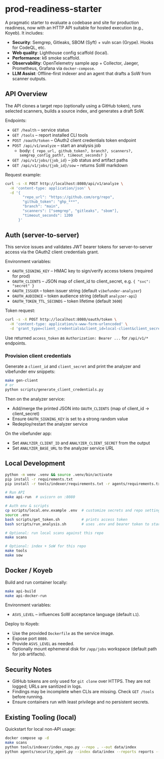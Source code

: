 # prod-readiness-starter

A pragmatic starter to evaluate a codebase and site for production readiness, now with an HTTP API suitable for hosted execution (e.g., Koyeb). It includes:
- **Security**: Semgrep, Gitleaks, SBOM (Syft) + vuln scan (Grype). Hooks for CodeQL, etc.
- **Web quality**: Lighthouse config scaffold (local).
- **Performance**: k6 smoke scaffold.
- **Observability**: OpenTelemetry sample app + Collector, Jaeger, Prometheus, Grafana via `docker-compose`.
- **LLM Assist**: Offline-first indexer and an agent that drafts a SoW from scanner outputs.

## API Overview

The API clones a target repo (optionally using a GitHub token), runs selected scanners, builds a source index, and generates a draft SoW.

Endpoints:
- `GET /health` – service status
- `GET /tools` – report installed CLI tools
- `POST /oauth/token` – OAuth2 client credentials token endpoint
- `POST /api/v1/analyze` – start an analysis job
  - body: `{ repo_url, github_token?, branch?, scanners?, semgrep_config_path?, timeout_seconds? }`
- `GET /api/v1/jobs/{job_id}` – job status and artifact paths
- `GET /api/v1/jobs/{job_id}/sow` – returns SoW markdown

Request example:
```bash
curl -s -X POST http://localhost:8080/api/v1/analyze \
  -H 'content-type: application/json' \
  -d '{
        "repo_url": "https://github.com/org/repo",
        "github_token": "ghp_***",
        "branch": "main",
        "scanners": ["semgrep", "gitleaks", "sbom"],
        "timeout_seconds": 1200
      }'
```

## Auth (server-to-server)

This service issues and validates JWT bearer tokens for server-to-server access via the OAuth2 client credentials grant.

Environment variables:
- `OAUTH_SIGNING_KEY` – HMAC key to sign/verify access tokens (required for prod)
- `OAUTH_CLIENTS` – JSON map of client_id to client_secret, e.g. `{ "svc": "secret" }`
- `OAUTH_ISSUER` – token issuer string (default `vibefunder-analyzer`)
- `OAUTH_AUDIENCE` – token audience string (default `analyzer-api`)
- `OAUTH_TOKEN_TTL_SECONDS` – token lifetime (default `3600`)

Token request:
```bash
curl -s -X POST http://localhost:8080/oauth/token \
  -H 'content-type: application/x-www-form-urlencoded' \
  -d 'grant_type=client_credentials&client_id=local-client&client_secret=local-secret&scope=analyze:write'
```

Use returned `access_token` as `Authorization: Bearer ...` for `/api/v1/*` endpoints.

### Provision client credentials

Generate a `client_id` and `client_secret` and print the analyzer and vibefunder env snippets:
```bash
make gen-client
# or
python scripts/generate_client_credentials.py
```

Then on the analyzer service:
- Add/merge the printed JSON into `OAUTH_CLIENTS` (map of client_id → client_secret)
- Ensure `OAUTH_SIGNING_KEY` is set to a strong random value
- Redeploy/restart the analyzer service

On the vibefunder app:
- Set `ANALYZER_CLIENT_ID` and `ANALYZER_CLIENT_SECRET` from the output
- Set `ANALYZER_BASE_URL` to the analyzer service URL

## Local Development

```bash
python -m venv .venv && source .venv/bin/activate
pip install -r requirements.txt
pip install -r tools/indexer/requirements.txt -r agents/requirements.txt

# Run API
make api-run  # uvicorn on :8080

# Auth env & scripts
cp scripts/local.env.example .env  # customize secrets and repo settings
source .env
bash scripts/get_token.sh          # prints access token
bash scripts/run_analysis.sh       # uses .env and bearer token to start a job

# Optional: run local scans against this repo
make scans

# Optional: index + SoW for this repo
make tools
make sow
```

## Docker / Koyeb

Build and run container locally:
```bash
make api-build
make api-docker-run
```

Environment variables:
- `ASVS_LEVEL` – influences SoW acceptance language (default `L1`).

Deploy to Koyeb:
- Use the provided `Dockerfile` as the service image.
- Expose port `8080`.
- Provide `ASVS_LEVEL` as needed.
- Optionally mount ephemeral disk for `/app/jobs` workspace (default path for job artifacts).

## Security Notes
- GitHub tokens are only used for `git clone` over HTTPS. They are not logged; URLs are sanitized in logs.
- Findings may be incomplete when CLIs are missing. Check `GET /tools` before running.
- Ensure containers run with least privilege and no persistent secrets.

## Existing Tooling (local)

Quickstart for local non-API usage:
```bash
docker compose up -d
make scans
python tools/indexer/index_repo.py --repo . --out data/index
python agents/security_agent.py --index data/index --reports reports --out out/sow.md
```
